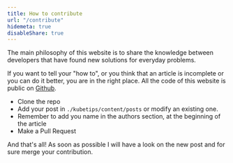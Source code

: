 ```yaml
---
title: How to contribute
url: "/contribute"
hidemeta: true
disableShare: true
---
```

The main philosophy of this website is to share the knowledge between developers
that have found new solutions for everyday problems.

If you want to tell your "how to", or you think that an article is incomplete or
you can do it better, you are in the right place. All the code of this website is
public on [Github](https://github.com/mfranzon/blog).

<ul>
<li>Clone the repo</li>
<li>Add your post in <code>./kubetips/content/posts</code> or modify an existing one.</li>
<li>Remember to add you name in the authors section, at the beginning of the article</li>
<li>Make a Pull Request</li>
</ul>

And that's all! As soon as possible I will have a look on the new post
and for sure merge your contribution.
